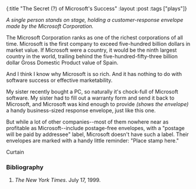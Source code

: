 {:title "The Secret (?) of Microsoft's Success"
:layout :post
:tags  ["plays"]}

_A single person stands on stage, holding a customer-response envelope made by the Microsoft Corporation._

The Microsoft Corporation ranks as one of the richest corporations of all
time. Microsoft is the first company to exceed five-hundred billion dollars in
market value. If Microsoft were a country, it would be the ninth largest
country in the world, trailing behind the five-hundred-fifty-three billion
dollar Gross Domestic Product value of Spain.

And I think I know why Microsoft is so rich. And it has nothing to do with
software success or effective marketability.

My sister recently bought a PC, so naturally it's chock-full of Microsoft
software. My sister had to fill out a warranty form and send it back to
Microsoft, and Microsoft was kind enough to provide _(shows the envelope)_ a
handy business-sized response envelope, just like this one.

But while a lot of other companies--most of them nowhere near as profitable as
Microsoft--include postage-free envelopes, with a "postage will be paid by
addressee" label, Microsoft doesn't have such a label. Their envelopes are
marked with a handy little reminder: "Place stamp here."

Curtain

### Bibliography

1. _The New York Times_. July 17, 1999.

